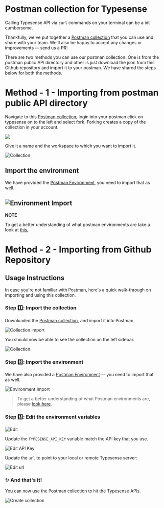 # Postman collection for Typesense

Calling Typesense API via `curl` commands on your terminal can be a bit cumbersome.

Thankfully, we've put together a <a href="https://www.postman.com/typesense/workspace/typesense-api/overview">Postman collection</a> that you can use and share with your team. We'll also be happy to accept any changes or improvements -- send us a PR!

There are two methods you can use our postman collection. One is from the postman public API directory and other is just download the json from this Github repository and import it to your postman. We have shared the steps below for both the methods.

# Method - 1 - Importing from postman public API directory
Navigate to this <a href="typesense.postman_collection.json" download="https://www.postman.com/typesense/workspace/typesense-api/overview">Postman collection</a>, login into your postman click on typesense on to the left and select fork. Forking creates a copy of the collection in your account. 

![](/screenshots/Fork_1.png)

Give it a name and the workspace to which you want to import it.

![Collection](/screenshots/fork_2.png)

## Import the environment

We have provided the [Postman Environment](/typesense.postman_environment.json), you need to import that as well.

![Environment Import](/screenshots/env_import.png)
---
**NOTE**

To get a better understanding of what postman environments are take a look at [this.](https://learning.postman.com/docs/sending-requests/managing-environments/)

# Method - 2 - Importing from Github Repository
## Usage Instructions

In case you're not familiar with Postman, here's a quick walk-through on importing and using this collection.

### Step 1️⃣: Import the collection

Downloaded the [Postman collection](typesense.postman_collection.json), and import it into Postman.

![Collection import](/screenshots/Import.png)

You should now be able to see the collection on the left sidebar.

![Collection](/screenshots/collection.png)

### Step 2️⃣: Import the environment

We have also provided a [Postman Environment](/typesense.postman_environment.json) -- you need to import that as well.

![Environment Import](/screenshots/env_import.png)

> To get a better understanding of what Postman environments are, please [look here](https://learning.postman.com/docs/sending-requests/managing-environments/).

### Step 3️⃣: Edit the environment variables

![Edit](/screenshots/edit_collection.png)

Update the `TYPESENSE_API_KEY` variable match the API key that you use.

![Edit API Key](/screenshots/set_api_url.png)

Update the `url` to point to your local or remote Typesense server:

![Edit url](/screenshots/set_api_url.png)

### ✨ And that's it!

You can now use the Postman collection to hit the Typesense APIs.

![Create collection](/screenshots/create_collection.png)
